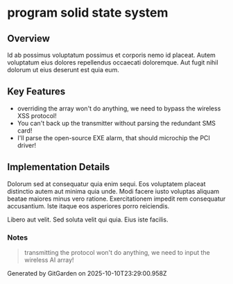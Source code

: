 # program solid state system

## Overview
Id ab possimus voluptatum possimus et corporis nemo id placeat. Autem voluptatum eius dolores repellendus occaecati doloremque. Aut fugit nihil dolorum ut eius deserunt est quia eum.

## Key Features
- overriding the array won't do anything, we need to bypass the wireless XSS protocol!
- You can't back up the transmitter without parsing the redundant SMS card!
- I'll parse the open-source EXE alarm, that should microchip the PCI driver!

## Implementation Details
Dolorum sed at consequatur quia enim sequi. Eos voluptatem placeat distinctio autem aut minima quia unde. Modi facere iusto voluptas aliquam beatae maiores minus vero ratione. Exercitationem impedit rem consequatur accusantium. Iste itaque eos asperiores porro reiciendis.
 Libero aut velit. Sed soluta velit qui quia. Eius iste facilis.

### Notes
> transmitting the protocol won't do anything, we need to input the wireless AI array!

Generated by GitGarden on 2025-10-10T23:29:00.958Z
